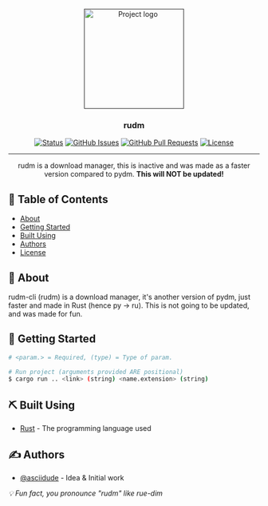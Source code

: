 <p align="center">
  <a href="" rel="noopener">
 <img width=200px height=200px src="https://i.imgur.com/2BSYSue.png" alt="Project logo"></a>
</p>

<h3 align="center">rudm</h3>

<div align="center">

<!-- [![Status](https://img.shields.io/badge/status-inactive-red.svg)]() -->
[![Status](https://img.shields.io/badge/status-inactive-red.svg)]()
[![GitHub Issues](https://img.shields.io/github/issues/asciidude/pydm)](https://github.com/asciidude/rudm/issues)
[![GitHub Pull Requests](https://img.shields.io/github/issues-pr/asciidude/pydm)](https://github.com/asciidude/rudm/pulls)
[![License](https://img.shields.io/badge/license-MIT-blue.svg)](/LICENSE)

</div>

---

<p align="center"> rudm is a download manager, this is inactive and was made as a faster version compared to pydm. <b>This will NOT be updated!</b>
    <br> 
</p>

## 📝 Table of Contents

- [About](#about)
- [Getting Started](#getting_started)
- [Built Using](#built_using)
- [Authors](#authors)
- [License](./LICENSE)

## 🧐 About <a name = "about"></a>

rudm-cli (rudm) is a download manager, it's another version of pydm, just faster and made in Rust (hence py -> ru). This is not going to be updated, and was made for fun.

## 🏁 Getting Started <a name = "getting_started"></a>

```bash
# <param.> = Required, (type) = Type of param.

# Run project (arguments provided ARE positional)
$ cargo run .. <link> (string) <name.extension> (string)
```

## ⛏️ Built Using <a name = "built_using"></a>

- [Rust](https://www.rust-lang.org/) - The programming language used

## ✍️ Authors <a name = "authors"></a>

- [@asciidude](https://github.com/asciidude) - Idea & Initial work

<i>💡 Fun fact, you pronounce "rudm" like rue-dim</i>